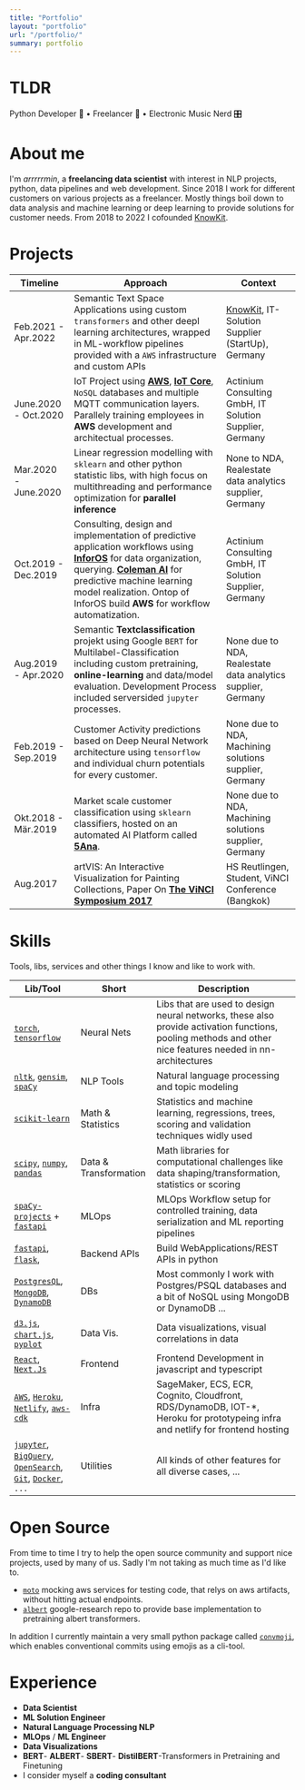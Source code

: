 ```yaml
---
title: "Portfolio"
layout: "portfolio"
url: "/portfolio/"
summary: portfolio
---
```


# TLDR

Python Developer 🐍 • Freelancer 🚀 • Electronic Music Nerd 🎛️

# About me

I'm *arrrrrmin*, a **freelancing data scientist** with interest in NLP projects, python, data pipelines and web development. Since 2018 I work for different customers on various projects as a freelancer. Mostly things boil down to data analysis and machine learning or deep learning to provide solutions for customer needs. From 2018 to 2022 I cofounded [KnowKit](https://www.knowkit.com).

# Projects

| Timeline | Approach | Context
|----------|----------------------------------------------------- |-------------------|
| Feb.2021 - Apr.2022 | Semantic Text Space Applications using custom `transformers` and other deepl learning architectures, wrapped in ML-workflow  pipelines provided with a `AWS` infrastructure and custom APIs| [KnowKit](https://www.knowkit.com), IT-Solution Supplier (StartUp), Germany |
| June.2020 - Oct.2020 | IoT Project using [**AWS**](https://aws.amazon.com), [**IoT Core**](https://aws.amazon.com/de/iot-core/), `NoSQL` databases and multiple MQTT communication layers. Parallely training employees in **AWS** development and architectual processes. | Actinium Consulting GmbH, IT Solution Supplier, Germany |
| Mar.2020 - June.2020 | Linear regression modelling with `sklearn` and other python statistic libs, with high focus on multithreading and performance optimization for **parallel** **inference** | None to NDA, Realestate data analytics supplier, Germany |
| Oct.2019 - Dec.2019 | Consulting, design and implementation of predictive application workflows using [**InforOS**]((https://www.infor.com/products/infor-os)) for data organization, querying. [**Coleman AI**](https://www.infor.com/products/coleman) for predictive machine learning model realization. Ontop of InforOS build **AWS** for workflow automatization. | Actinium Consulting GmbH, IT Solution Supplier, Germany |
| Aug.2019 - Apr.2020 | Semantic **Textclassification** projekt using Google `BERT` for Multilabel-Classification including custom pretraining, **online-learning** and data/model evaluation. Development Process included serversided `jupyter` processes. | None due to NDA, Realestate data analytics supplier, Germany |
| Feb.2019 - Sep.2019 | Customer Activity predictions based on Deep Neural Network architecture using `tensorflow` and individual churn potentials for every customer. | None due to NDA, Machining solutions supplier, Germany |
| Okt.2018 - Mär.2019 | Market scale customer classification using `sklearn` classifiers, hosted on an automated AI Platform called [**5Ana**](https://www.5analytics.com/index.html). | None due to NDA, Machining solutions supplier, Germany |
| Aug.2017 | artVIS: An Interactive Visualization for Painting Collections, Paper On [**The ViNCI Symposium 2017**](http://vinci-conf.org/2017/program.html#session4) | HS Reutlingen, Student, ViNCI Conference (Bangkok) |

# Skills

Tools, libs, services and other things I know and like to work with.

|**Lib/Tool**|**Short**|**Description**|
|-------------|---|---------------------------------|
| [`torch`](https://pytorch.org), [`tensorflow`](https://www.tensorflow.org) | Neural Nets | Libs that are used to design neural networks, these also provide activation functions, pooling methods and other nice features needed in nn-architectures |
| [`nltk`](https://www.nltk.org), [`gensim`](https://radimrehurek.com/gensim/), [`spaCy`](https://spacy.io) | NLP Tools | Natural language processing and topic modeling |
| [`scikit-learn`](https://scikit-learn.org/stable/) | Math & Statistics | Statistics and machine learning, regressions, trees, scoring and validation techniques widly used |
| [`scipy`](https://www.scipy.org), [`numpy`](https://numpy.org), [`pandas`](https://pandas.pydata.org) | Data & Transformation | Math libraries for computational challenges like data shaping/transformation, statistics or scoring |
| [`spaCy-projects`](https://spacy.io/usage/projects) + [`fastapi`](https://fastapi.tiangolo.com) | MLOps | MLOps Workflow setup for controlled training, data serialization and ML reporting pipelines |
| [`fastapi`](https://fastapi.tiangolo.com), [`flask`](https://flask.palletsprojects.com/en/1.1.x/), | Backend APIs | Build WebApplications/REST APIs in python |
| [`PostgresQL`](https://www.postgresql.org), [`MongoDB`](https://www.mongodb.com), [`DynamoDB`](https://aws.amazon.com/de/dynamodb/) | DBs | Most commonly I work with Postgres/PSQL databases and a bit of NoSQL using MongoDB or DynamoDB ... |
| [`d3.js`](https://d3js.org), [`chart.js`](https://www.chartjs.org), [`pyplot`](https://matplotlib.org/api/pyplot_api.html) | Data Vis. | Data visualizations, visual correlations in data |
| [`React`](https://reactjs.org), [`Next.Js`](https://nextjs.org) | Frontend | Frontend Development in javascript and typescript |
| [`AWS`](https://aws.amazon.com/), [`Heroku`](https://www.heroku.com/), [`Netlify`](https://www.netlify.com), [`aws-cdk`](https://docs.aws.amazon.com/cdk/) | Infra | SageMaker, ECS, ECR, Cognito, Cloudfront, RDS/DynamoDB, IOT-*, Heroku for prototypeing infra and netlify for frontend hosting |
| [`jupyter`](https://jupyter.org), [`BigQuery`](https://cloud.google.com/bigquery/), [`OpenSearch`](https://opensearch.org), [`Git`](https://git-scm.com), [`Docker`](https://www.docker.com), `...` | Utilities | All kinds of other features for all diverse cases, ...  |

# Open Source

From time to time I try to help the open source community and support nice projects, used by many of us. Sadly I'm not taking as much time as I'd like to. 

* [`moto`](https://github.com/spulec/moto) mocking aws services for testing code, that relys on aws artifacts, without hitting actual endpoints.
* [`albert`](https://github.com/google-research/albert) google-research repo to provide base implementation to pretraining albert transformers.

In addition I currently maintain a very small python package called [`convmoji`](https://github.com/KnowKit/convmoji), which enables conventional commits using emojis as a cli-tool.

# Experience

* **Data Scientist**
* **ML Solution Engineer**
* **Natural Language Processing NLP**
* **MLOps** / **ML Engineer**
* **Data Visualizations**
* **BERT**- **ALBERT**- **SBERT**- **DistilBERT**-Transformers in Pretraining and Finetuning
* I consider myself a **coding consultant**

